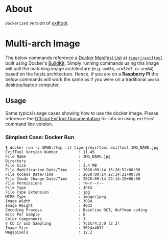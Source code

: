 # About
`Dockerized` version of [exiftool](https://exiftool.org/).

# Multi-arch Image
The below commands reference a
[Docker Manifest List](https://docs.docker.com/engine/reference/commandline/manifest/)
at [`tigerj/exiftool`](https://hub.docker.com/r/tigerj/exiftool)
built using Docker's
[BuildKit](https://docs.docker.com/develop/develop-images/build_enhancements/).
Simply running commands using this image will pull the matching image
architecture (e.g. `amd64`, `arm32v7`, or `arm64`) based on the hosts
architecture. Hence, if you are on a **Raspberry Pi** the below commands will
work the same as if you were on a traditional `amd64` desktop/laptop computer.

## Usage
Some typical usage cases showing how to use the docker image. Please reference
the [Official Exiftool Documentation](https://exiftool.org/exiftool_pod.html)
for info on using `exiftool` command line version.

### Simplest Case: Docker Run
```
$ docker run -v $PWD:/tmp -it tigerj/exiftool exiftool IMG_NAME.jpg
ExifTool Version Number         : 11.45
File Name                       : IMG_NAME.jpg
Directory                       : .
File Size                       : 3.4 MB
File Modification Date/Time     : 2020:09:14 15:26:52+00:00
File Access Date/Time           : 2020:09:14 22:14:21+00:00
File Inode Change Date/Time     : 2020:09:14 22:14:20+00:00
File Permissions                : rw-r--r--
File Type                       : JPEG
File Type Extension             : jpg
MIME Type                       : image/jpeg
Image Width                     : 3024
Image Height                    : 4032
Encoding Process                : Baseline DCT, Huffman coding
Bits Per Sample                 : 8
Color Components                : 3
Y Cb Cr Sub Sampling            : YCbCr4:2:0 (2 2)
Image Size                      : 3024x4032
Megapixels                      : 12.2
```
